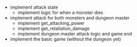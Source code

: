 - implement attack state
    - implement logic for when a monster dies
- implement attack for both monsters and dungeon master
    - implement get_attacking_power
    - implement get_retaliation_damage
    - implement dungeon master attack logic and game end
- implement the basic game (without the dungeon yet)

